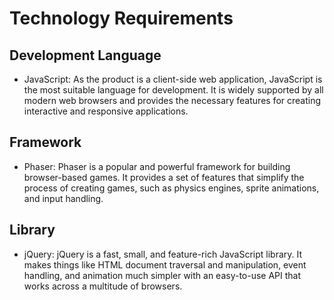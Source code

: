 # Technology Requirements

## Development Language

- JavaScript: As the product is a client-side web application, JavaScript is the most suitable language for development. It is widely supported by all modern web browsers and provides the necessary features for creating interactive and responsive applications.

## Framework

- Phaser: Phaser is a popular and powerful framework for building browser-based games. It provides a set of features that simplify the process of creating games, such as physics engines, sprite animations, and input handling.

## Library

- jQuery: jQuery is a fast, small, and feature-rich JavaScript library. It makes things like HTML document traversal and manipulation, event handling, and animation much simpler with an easy-to-use API that works across a multitude of browsers.
